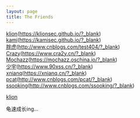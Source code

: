```yaml
---
layout: page
title: The Friends
---
```


[klion](https://klionsec.github.io/)(https://klionsec.github.io/?_blank)<br>
[kami](https://kamisec.github.io/)(https://kamisec.github.io/?_blank)<br>
[胖虎](http://www.cnblogs.com/test404/)(http://www.cnblogs.com/test404/?_blank)<br>
[Crazy](https://www.cra2y.cn/)(https://www.cra2y.cn/?_blank)<br>
[Mochazz](https://mochazz.oschina.io/)(https://mochazz.oschina.io/?_blank)<br>
[少宇](https://www.90xss.cn/)(https://www.90xss.cn/?_blank)<br>
[xnianq](https://xnianq.cn/)(https://xnianq.cn/?_blank)<br>
[pcat](http://www.cnblogs.com/pcat/)(http://www.cnblogs.com/pcat/?_blank)<br>
[ssooking](http://www.cnblogs.com/ssooking/)(http://www.cnblogs.com/ssooking/?_blank)<br>

<a href="https://klionsec.github.io/">klion</a>

龟速成长ing...

